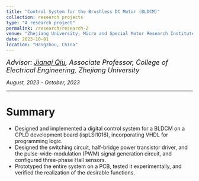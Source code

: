 ```yaml
---
title: "Control System for the Brushless DC Motor (BLDCM)"
collection: research projects
type: "A research project"
permalink: /research/research-2
venue: "Zhejiang University, Micro and Special Motor Research Institute"
date: 2023-10-01
location: "Hangzhou, China"
---
```


*<font size=4>Advisor:</font> [<font size=4>Jianqi Qiu</font>](https://person.zju.edu.cn/en/qiujianqi)<font size=4>, Associate Professor, College of Electrical Engineering, Zhejiang University</font>*  

*August, 2023 - October, 2023*
- - -

Summary
===
- Designed and implemented a digital control system for a BLDCM on a CPLD development board (ispLSI1016), incorporating VHDL for programming logic.
- Designed the switching circuit, half-bridge power transistor driver, and the pulse-wide-modulation (PWM) signal generation circuit, and configured three-phase Hall sensors.
- Prototyped the entire system on a PCB, tested it experimentally, and verified the realization of the desirable functions.


